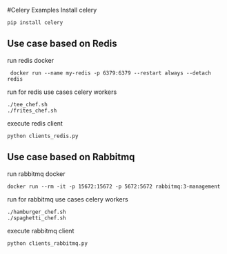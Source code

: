 
#Celery Examples
Install celery

`pip install celery`

## Use case based on Redis

run redis docker

```redis
 docker run --name my-redis -p 6379:6379 --restart always --detach redis
 ```
 
run for redis use cases celery workers
```
./tee_chef.sh
./frites_chef.sh
```

execute redis client 

`python clients_redis.py`


## Use case based on Rabbitmq

run rabbitmq docker

```rabbitmq
docker run --rm -it -p 15672:15672 -p 5672:5672 rabbitmq:3-management
```


run for rabbitmq use cases celery workers

```
./hamburger_chef.sh
./spaghetti_chef.sh
```

execute rabbitmq client

`python clients_rabbitmq.py`